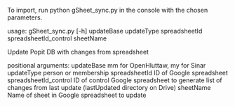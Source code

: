 To import, run python gSheet_sync.py in the console with the chosen parameters.


usage: gSheet_sync.py [-h]
                      updateBase updateType spreadsheetId
                      spreadsheetId_control sheetName

Update Popit DB with changes from spreadsheet

positional arguments:
  updateBase            mm for OpenHluttaw, my for Sinar
  updateType            person or membership
  spreadsheetId         ID of Google spreadsheet
  spreadsheetId_control	ID of control Google spreadsheet to generate list of changes from last update (lastUpdated directory on Drive)
  sheetName             Name of sheet in Google spreadsheet to update

